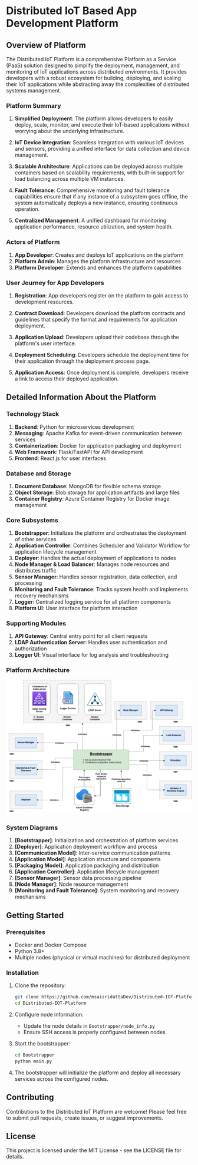 # Distributed IoT Based App Development Platform

## Overview of Platform

The Distributed IoT Platform is a comprehensive Platform as a Service (PaaS) solution designed to simplify the deployment, management, and monitoring of IoT applications across distributed environments. It provides developers with a robust ecosystem for building, deploying, and scaling their IoT applications while abstracting away the complexities of distributed systems management.

### Platform Summary

1. **Simplified Deployment**: The platform allows developers to easily deploy, scale, monitor, and execute their IoT-based applications without worrying about the underlying infrastructure.

2. **IoT Device Integration**: Seamless integration with various IoT devices and sensors, providing a unified interface for data collection and device management.

3. **Scalable Architecture**: Applications can be deployed across multiple containers based on scalability requirements, with built-in support for load balancing across multiple VM instances.

4. **Fault Tolerance**: Comprehensive monitoring and fault tolerance capabilities ensure that if any instance of a subsystem goes offline, the system automatically deploys a new instance, ensuring continuous operation.

5. **Centralized Management**: A unified dashboard for monitoring application performance, resource utilization, and system health.

### Actors of Platform

1. **App Developer**: Creates and deploys IoT applications on the platform
2. **Platform Admin**: Manages the platform infrastructure and resources
3. **Platform Developer**: Extends and enhances the platform capabilities

### User Journey for App Developers

1. **Registration**: App developers register on the platform to gain access to development resources.

2. **Contract Download**: Developers download the platform contracts and guidelines that specify the format and requirements for application deployment.

3. **Application Upload**: Developers upload their codebase through the platform's user interface.

4. **Deployment Scheduling**: Developers schedule the deployment time for their application through the deployment process page.

5. **Application Access**: Once deployment is complete, developers receive a link to access their deployed application.

## Detailed Information About the Platform

### Technology Stack

1. **Backend**: Python for microservices development
2. **Messaging**: Apache Kafka for event-driven communication between services
3. **Containerization**: Docker for application packaging and deployment
4. **Web Framework**: Flask/FastAPI for API development
5. **Frontend**: React.js for user interfaces

### Database and Storage

1. **Document Database**: MongoDB for flexible schema storage
2. **Object Storage**: Blob storage for application artifacts and large files
3. **Container Registry**: Azure Container Registry for Docker image management

### Core Subsystems

1. **Bootstrapper**: Initializes the platform and orchestrates the deployment of other services
2. **Application Controller**: Combines Scheduler and Validator Workflow for application lifecycle management
3. **Deployer**: Handles the actual deployment of applications to nodes
4. **Node Manager & Load Balancer**: Manages node resources and distributes traffic
5. **Sensor Manager**: Handles sensor registration, data collection, and processing
6. **Monitoring and Fault Tolerance**: Tracks system health and implements recovery mechanisms
7. **Logger**: Centralized logging service for all platform components
8. **Platform UI**: User interface for platform interaction

### Supporting Modules

1. **API Gateway**: Central entry point for all client requests
2. **LDAP Authentication Server**: Handles user authentication and authorization
3. **Logger UI**: Visual interface for log analysis and troubleshooting

### Platform Architecture

![Platform Architecture](Bootstrapper/Bootstrapper.drawio.png)

### System Diagrams

1. **[Bootstrapper]**: Initialization and orchestration of platform services
2. **[Deployer]**: Application deployment workflow and process
3. **[Communication Model]**: Inter-service communication patterns
4. **[Application Model]**: Application structure and components
5. **[Packaging Model]**: Application packaging and distribution
6. **[Application Controller]**: Application lifecycle management
7. **[Sensor Manager]**: Sensor data processing pipeline
8. **[Node Manager]**: Node resource management
9. **[Monitoring and Fault Tolerance]**: System monitoring and recovery mechanisms

## Getting Started

### Prerequisites

- Docker and Docker Compose
- Python 3.8+
- Multiple nodes (physical or virtual machines) for distributed deployment

### Installation

1. Clone the repository:
   ```bash
   git clone https://github.com/msaisridattaDev/Distributed-IOT-Platform.git
   cd Distributed-IOT-Platform
   ```

2. Configure node information:
   - Update the node details in `Bootstrapper/node_info.py`
   - Ensure SSH access is properly configured between nodes

3. Start the bootstrapper:
   ```bash
   cd Bootstrapper
   python main.py
   ```

4. The bootstrapper will initialize the platform and deploy all necessary services across the configured nodes.

## Contributing

Contributions to the Distributed IoT Platform are welcome! Please feel free to submit pull requests, create issues, or suggest improvements.

## License

This project is licensed under the MIT License - see the LICENSE file for details.
